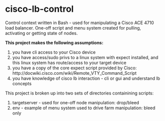 # cisco-lb-control
Control context written in Bash -  used for manipulating a Cisco ACE 4710 load balancer. One-off script and menu system created for pulling, activating or getting state of nodes.

<b>This project makes the following assumptions:</b>
<ol>
<li>you have cli access to your Cisco device
<li>you have access/sudo privs to a linux system with expect installed, and this linux system has route/access to your target device
<li>you have a copy of the core expect script provided by Cisco: http://docwiki.cisco.com/wiki/Remote_VTY_Command_Script
<li>you have knowledge of cisco lb interaction - cli or gui and understand lb concepts
</ol>

This project is broken up into two sets of directories containining scripts:
<ol>
<li>targetserver - used for one-off node manipulation: drop/bleed
<li>env - example of menu system used to drive farm manipulation: bleed only
</ol>
